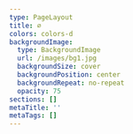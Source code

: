 ```yaml
---
type: PageLayout
title: ∅
colors: colors-d
backgroundImage:
  type: BackgroundImage
  url: /images/bg1.jpg
  backgroundSize: cover
  backgroundPosition: center
  backgroundRepeat: no-repeat
  opacity: 75
sections: []
metaTitle: ''
metaTags: []
---
```

